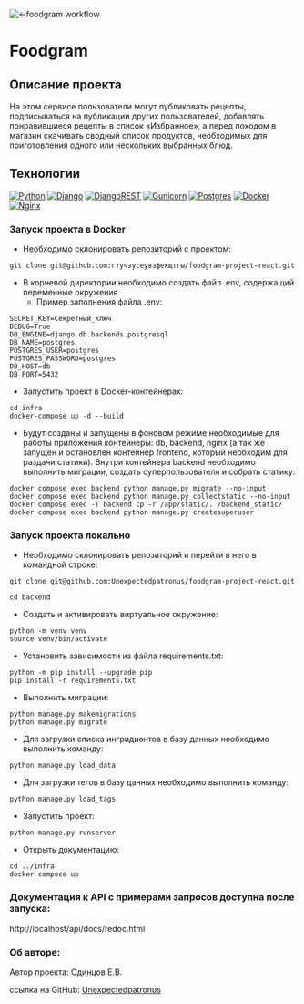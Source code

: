 ![<-foodgram workflow](https://github.com/unexpectedpatronus/foodgram-project-react/actions/workflows/main.yml/badge.svg)
# Foodgram
## Описание проекта
На этом сервисе пользователи могут публиковать рецепты, подписываться на публикации других пользователей, добавлять понравившиеся рецепты в список «Избранное», а перед походом в магазин скачивать сводный список продуктов, необходимых для приготовления одного или нескольких выбранных блюд.

## Технологии
[![Python](https://img.shields.io/badge/Python-gray?style=flat-square&logo=Python)](https://www.python.org/)
[![Django](https://img.shields.io/badge/Django-gray?style=flat-square&logo=Django)](https://www.djangoproject.com/)
[![DjangoREST](https://img.shields.io/badge/Django-REST-gray?style=flat-square&logo=django&logoColor=white&color=ff1709&labelColor=gray)](https://www.django-rest-framework.org/)
[![Gunicorn](https://img.shields.io/badge/Gunicorn-gray?style=flat-square&logo=gunicorn)](https://gunicorn.org/)
[![Postgres](https://img.shields.io/badge/Postgres-gray?style=flat-square&logo=postgresql&logoColor=white)](https://www.postgresql.org/)
[![Docker](https://img.shields.io/badge/Docker-gray?style=flat-square&logo=docker)](https://www.docker.com/)
[![Nginx](https://img.shields.io/badge/Nginx-gray?style=flat-square&logo=nginx)](https://www.nginx.org/)


###  Запуск проекта в Docker
- Необходимо склонировать репозиторий с проектом:

```
git clone git@github.com:гтучзусеувзфекщтгы/foodgram-project-react.git
```

- В корневой директории необходимо создать файл .env, содержащий переменные окружения 
  - Пример заполнения файла .env:

```
SECRET_KEY=Секретный_ключ
DEBUG=True
DB_ENGINE=django.db.backends.postgresql
DB_NAME=postgres
POSTGRES_USER=postgres
POSTGRES_PASSWORD=postgres
DB_HOST=db
DB_PORT=5432
```

- Запустить проект в Docker-контейнерах:

```
cd infra
docker-compose up -d --build
```

- Будут созданы и запущены в фоновом режиме необходимые для работы приложения контейнеры: db, backend, nginx (а так же запущен и остановлен контейнер frontend, который необходим для раздачи статики). Внутри контейнера backend необходимо выполнить миграции, создать суперпользователя и собрать статику:

```
docker compose exec backend python manage.py migrate --no-input
docker compose exec backend python manage.py collectstatic --no-input
docker compose exec -T backend cp -r /app/static/. /backend_static/
docker compose exec backend python manage.py createsuperuser
```

### Запуск проекта локально

- Необходимо склонировать репозиторий и перейти в него в командной строке:

```
git clone git@github.com:Unexpectedpatronus/foodgram-project-react.git
```

```
cd backend
```

- Cоздать и активировать виртуальное окружение:

```
python -m venv venv
source venv/bin/activate
```

- Установить зависимости из файла requirements.txt:

```
python -m pip install --upgrade pip
pip install -r requirements.txt
```

- Выполнить миграции:

```
python manage.py makemigrations
python manage.py migrate
```

- Для загрузки списка ингридиентов в базу данных необходимо выполнить команду:

```
python manage.py load_data
```

- Для загрузки тегов в базу данных необходимо выполнить команду:

```
python manage.py load_tags
```

- Запустить проект:

```
python manage.py runserver
```
- Открыть документацию:
```
cd ../infra
docker compose up
```
### Документация к API с примерами запросов доступна после запуска:
http://localhost/api/docs/redoc.html

### Об авторе:

Автор проекта: Одинцов Е.В.

ссылка на GitHub: [Unexpectedpatronus](https://github.com/Unexpectedpatronus)